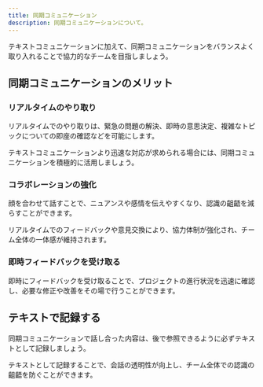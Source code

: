 ```yaml
---
title: 同期コミュニケーション
description: 同期コミュニケーションについて。
---
```

テキストコミュニケーションに加えて、同期コミュニケーションをバランスよく取り入れることで協力的なチームを目指しましょう。

## 同期コミュニケーションのメリット

### リアルタイムのやり取り
リアルタイムでのやり取りは、緊急の問題の解決、即時の意思決定、複雑なトピックについての即座の確認などを可能にします。

テキストコミュニケーションより迅速な対応が求められる場合には、同期コミュニケーションを積極的に活用しましょう。

### コラボレーションの強化
顔を合わせて話すことで、ニュアンスや感情を伝えやすくなり、認識の齟齬を減らすことができます。

リアルタイムでのフィードバックや意見交換により、協力体制が強化され、チーム全体の一体感が維持されます。

### 即時フィードバックを受け取る
即時にフィードバックを受け取ることで、プロジェクトの進行状況を迅速に確認し、必要な修正や改善をその場で行うことができます。

## テキストで記録する
同期コミュニケーションで話し合った内容は、後で参照できるように必ずテキストとして記録しましょう。

テキストとして記録することで、会話の透明性が向上し、チーム全体での認識の齟齬を防ぐことができます。
